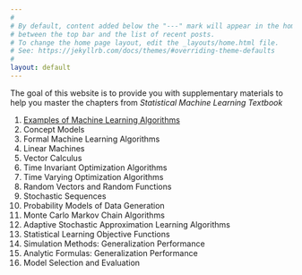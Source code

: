 ```yaml
---
#
# By default, content added below the "---" mark will appear in the home page
# between the top bar and the list of recent posts.
# To change the home page layout, edit the _layouts/home.html file.
# See: https://jekyllrb.com/docs/themes/#overriding-theme-defaults
#
layout: default
---
```


The goal of this website is to provide you with supplementary materials to help you master the chapters from *Statistical Machine Learning Textbook*

  1. [Examples of Machine Learning Algorithms](https://statisticalmachinelearning.github.io/machine-learning-example-algorithms/)
  2. Concept Models 
  3. Formal Machine Learning Algorithms 
  4. Linear Machines 
  5. Vector Calculus 
  6. Time Invariant Optimization Algorithms
  7. Time Varying Optimization Algorithms
  8. Random Vectors and Random Functions
  9. Stochastic Sequences 
  10. Probability Models of Data Generation 
  11. Monte Carlo Markov Chain Algorithms
  12. Adaptive Stochastic Approximation Learning Algorithms
  13. Statistical Learning Objective Functions 
  14. Simulation Methods: Generalization Performance 
  15. Analytic Formulas: Generalization Performance 
  16. Model Selection and Evaluation
